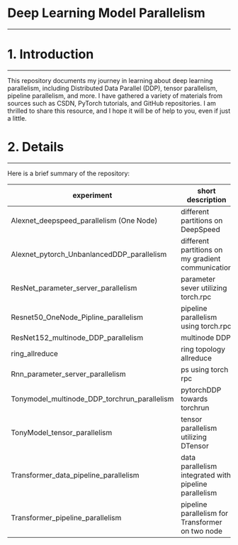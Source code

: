 # Deep Learning Model Parallelism

------



# 1. Introduction

------



This repository documents my journey in learning about deep learning parallelism, including Distributed Data Parallel (DDP), tensor parallelism, pipeline parallelism, and more. I have gathered a variety of materials from sources such as CSDN, PyTorch tutorials, and GitHub repositories. I am thrilled to share this resource, and I hope it will be of help to you, even if just a little.



# 2. Details

------



Here is a brief summary of the repository:

| experiment                                   | short description                                     | related info       |
| -------------------------------------------- | ----------------------------------------------------- | ------------------ |
| Alexnet_deepspeed_parallelism (One Node)     | different partitions  on DeepSpeed                    | pytorch, deepspeed |
| Alexnet_pytorch_UnbanlancedDDP_parallelism   | different partitions on my gradient  communication    | pytorch            |
| ResNet_parameter_server_parallelism          | parameter sever utilizing torch.rpc                   | pytorch rpc        |
| Resnet50_OneNode_Pipline_parallelism         | pipeline parallelism using torch.rpc                  | pytorch, rpc       |
| ResNet152_multinode_DDP_parallelism          | multinode DDP                                         | pytorch            |
| ring_allreduce                               | ring topology allreduce                               | pytorch            |
| Rnn_parameter_server_parallelism             | ps using torch rpc                                    | pytorch, rpc       |
| Tonymodel_multinode_DDP_torchrun_parallelism | pytorchDDP towards torchrun                           | pytorch            |
| TonyModel_tensor_parallelism                 | tensor parallelism utilizing DTensor                  | pytorch, DTensor   |
| Transformer_data_pipeline_parallelism        | data parallelism integrated with pipeline parallelism | pytorch, rpc       |
| Transformer_pipeline_parallelism             | pipeline parallelism for Transformer on two node      | pytorch,  rpc      |
















